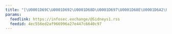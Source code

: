 ```yaml
---
title: "[\U0001D69C\U0001D692\U0001D68D\U0001D697\U0001D68E\U0001D6A2\U0001D69C\U0001D7F7@~/\U0001D69C\U0001D69B\U0001D68C]$:blinking_cursor:​"
params:
  feedlink: https://infosec.exchange/@Sidneys1.rss
  feedid: 4ec556ed2af966996a27e447c6640c97
---
```

